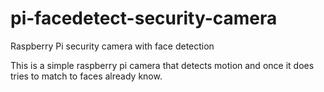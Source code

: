 # pi-facedetect-security-camera
Raspberry Pi security camera with face detection

This is a simple raspberry pi camera that detects motion and once it does tries to match to faces already know. 
